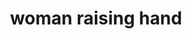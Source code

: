 ---
layout: people&body
title: woman raising hand
emoji: woman_raising_hand
permalink: 🙋‍♀️.html
image: assets/img/3moji/woman_raising_hand.png
---